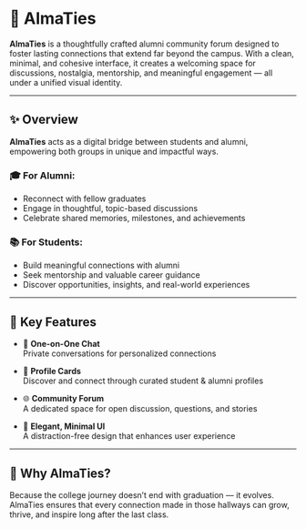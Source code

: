 # 🌟 AlmaTies

**AlmaTies** is a thoughtfully crafted alumni community forum designed to foster lasting connections that extend far beyond the campus. With a clean, minimal, and cohesive interface, it creates a welcoming space for discussions, nostalgia, mentorship, and meaningful engagement — all under a unified visual identity.

---

## ✨ Overview

**AlmaTies** acts as a digital bridge between students and alumni, empowering both groups in unique and impactful ways.

### 🎓 For Alumni:
- Reconnect with fellow graduates  
- Engage in thoughtful, topic-based discussions  
- Celebrate shared memories, milestones, and achievements  

### 📚 For Students:
- Build meaningful connections with alumni  
- Seek mentorship and valuable career guidance  
- Discover opportunities, insights, and real-world experiences  

---

## 🔧 Key Features

- 💬 **One-on-One Chat**  
  Private conversations for personalized connections  

- 🧾 **Profile Cards**  
  Discover and connect through curated student & alumni profiles  

- 🌐 **Community Forum**  
  A dedicated space for open discussion, questions, and stories  

- 🎨 **Elegant, Minimal UI**  
  A distraction-free design that enhances user experience  

---

## 🤝 Why AlmaTies?

Because the college journey doesn’t end with graduation — it evolves. AlmaTies ensures that every connection made in those hallways can grow, thrive, and inspire long after the last class.

